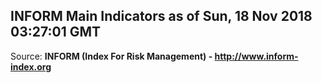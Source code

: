 ## INFORM Main Indicators as of Sun, 18 Nov 2018 03:27:01 GMT

Source: **INFORM (Index For Risk Management) - http://www.inform-index.org**
